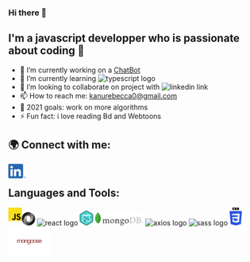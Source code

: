 ### Hi there 👋

## I'm a javascript developper who is passionate about coding 🤩

- 🔭 I’m currently working on a [ChatBot][chatbot]
- 🌱 I’m currently learning <img alt="typescript logo" width="22px" src="https://raw.githubusercontent.com/remojansen/logo.ts/master/ts.png"/>
- 👯 I’m looking to collaborate on project with <img alt="linkedin link" width="32px" src="https://raw.githubusercontent.com/photonstorm/phaser/v2.6.2/resources/Phaser%20Logo/PNG/Phaser%20Logo%20Web%20Quality.png"/>
- 📫 How to reach me: kanurebecca0@gmail.com
- 🥅 2021 goals: work on more algorithms
- ⚡ Fun fact: i love reading Bd and Webtoons

## 🌍 Connect with me:

[<img align="left" alt="linkedin link" width="35px" src="./assets/img/Linkedin_logo.png"/>][linkedin]

<br />

## Languages and Tools:

<div>
    <img align="left" alt="javascript logo" width="27px" src="./assets/img/js_logo.png"/>
    <img alt="json logo" width="27px"  src="./assets/img/json.png"/>  
    <img alt="react logo" width="47px" src="https://upload.wikimedia.org/wikipedia/commons/thumb/a/a7/React-icon.svg/32px-React-icon.svg.png"/>
    <img alt="dom logo" width="27px" src="./assets/img/dom.png"/>
    <img alt="mongo db logo"  width="97px" src="./assets/img/logoMongoDB.png"/>
    <img alt="axios logo" width="45px" src="https://upload.wikimedia.org/wikipedia/commons/thumb/c/c8/Axios_logo_%282020%29.svg/150px-Axios_logo_%282020%29.svg.png"/>
    <img alt="sass logo" width="35px" src="https://upload.wikimedia.org/wikipedia/commons/9/96/Sass_Logo_Color.svg"/>
    <img alt="css logo" width="25px" src="./assets/img/CSS3.png"/>
    <img alt="css logo" width="85px" src="./assets/img/mongoose.png"/>
    
    
</div>

<br />
<br />

[chatbot]: https://github.com/RebeccaRamalho/Cv
[linkedin]: https://www.linkedin.com/in/rebecca-kanu-1537121a6/
